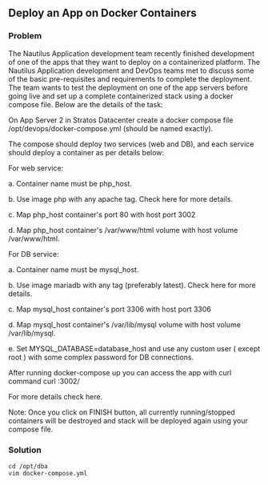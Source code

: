 ## Deploy an App on Docker Containers

### Problem

The Nautilus Application development team recently finished development of one of the apps that they want to deploy on a
containerized platform. The Nautilus Application development and DevOps teams met to discuss some of the basic
pre-requisites and requirements to complete the deployment. The team wants to test the deployment on one of the app
servers before going live and set up a complete containerized stack using a docker compose file. Below are the details of
the task:

On App Server 2 in Stratos Datacenter create a docker compose file /opt/devops/docker-compose.yml (should be named
exactly).

The compose should deploy two services (web and DB), and each service should deploy a container as per details below:

For web service:

a. Container name must be php_host.

b. Use image php with any apache tag. Check here for more details.

c. Map php_host container's port 80 with host port 3002

d. Map php_host container's /var/www/html volume with host volume /var/www/html.

For DB service:

a. Container name must be mysql_host.

b. Use image mariadb with any tag (preferably latest). Check here for more details.

c. Map mysql_host container's port 3306 with host port 3306

d. Map mysql_host container's /var/lib/mysql volume with host volume /var/lib/mysql.

e. Set MYSQL_DATABASE=database_host and use any custom user ( except root ) with some complex password for DB
connections.

After running docker-compose up you can access the app with curl command curl <server-ip or hostname>:3002/

For more details check here.

Note: Once you click on FINISH button, all currently running/stopped containers will be destroyed and stack will be
deployed again using your compose file.

### Solution

```shell
cd /opt/dba
vim docker-compose.yml
```

